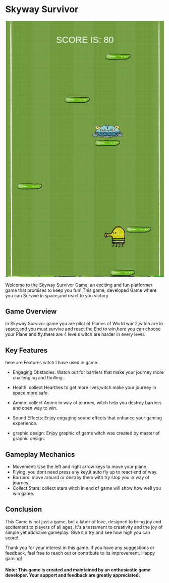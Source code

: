 # Skyway Survivor
![Portfollio](https://github.com/Harut20024/DoodleJump/blob/main/photos/screen.png)

Welcome to the Skyway Survivor Game, an exciting and fun platformer game that promises to keep you fun! This game, developed Game where you can Survive in space,and react to you victory

## Game Overview
In Skyway Survivor game you are pilot of Planes of World war 2,witch are in space,and you must survive and react the End to win,here you can choose your Plane and fly.there are 4 levels witch are harder in every level.

## Key Features
here are Features witch I have used in game.

- Engaging Obstacles: Watch out for barriers  that make your journey more challenging and thrilling.

- Health: collect Hearthes to get more lives,witch make your journey in space more safe.

- Ammo: collect Ammo in way of journey, witch help you destroy barriers and open way to win.

- Sound Effects: Enjoy engaging sound effects that enhance your gaming experience. 

- graphic design: Enjoy graphic of game witch was created by master of graphic design.

## Gameplay Mechanics
- Movement: Use the left and right arrow keys to move your plane.
- Flying: you dont need press any key,it auto fly up to react end of way.
- Barriers: move around or destroy them with try stop you in way of journey.
- Collect Stars: collect stars witch in end of game will show how well you win game.
## Conclusion
This Game is not just a game, but a labor of love, designed to bring joy and excitement to players of all ages. It's a testament to creativity and the joy of simple yet addictive gameplay. Give it a try and see how high you can score!

Thank you for your interest in this game. If you have any suggestions or feedback, feel free to reach out or contribute to its improvement. Happy gaming!

#### Note: This game is created and maintained by an enthusiastic game developer. Your support and feedback are greatly appreciated.
